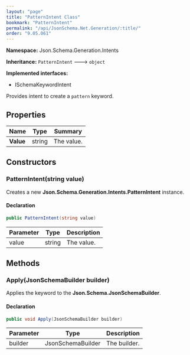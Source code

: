 ```yaml
---
layout: "page"
title: "PatternIntent Class"
bookmark: "PatternIntent"
permalink: "/api/JsonSchema.Net.Generation/:title/"
order: "9.05.061"
---
```

**Namespace:** Json.Schema.Generation.Intents

**Inheritance:**
`PatternIntent`
 🡒 
`object`

**Implemented interfaces:**

- ISchemaKeywordIntent

Provides intent to create a `pattern` keyword.

## Properties

| Name | Type | Summary |
|---|---|---|
| **Value** | string | The value. |

## Constructors

### PatternIntent(string value)

Creates a new **Json.Schema.Generation.Intents.PatternIntent** instance.

#### Declaration

```c#
public PatternIntent(string value)
```

| Parameter | Type | Description |
|---|---|---|
| value | string | The value. |


## Methods

### Apply(JsonSchemaBuilder builder)

Applies the keyword to the **Json.Schema.JsonSchemaBuilder**.

#### Declaration

```c#
public void Apply(JsonSchemaBuilder builder)
```

| Parameter | Type | Description |
|---|---|---|
| builder | JsonSchemaBuilder | The builder. |


